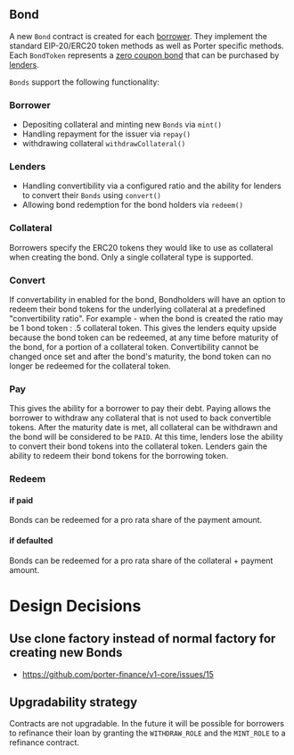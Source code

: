 ## Bond

A new `Bond` contract is created for each [borrower](https://docs.porter.finance/portal/protocol/borrowers). They implement the standard EIP-20/ERC20 token methods as well as Porter specific methods. Each `BondToken` represents a [zero coupon bond](https://docs.porter.finance/portal/intro-to-bonds/zero-coupon-bonds) that can be purchased by [lenders](https://docs.porter.finance/portal/protocol/lenders).

`Bonds` support the following functionality:

### Borrower

- Depositing collateral and minting new `Bonds` via `mint()`
- Handling repayment for the issuer via `repay()`
- withdrawing collateral `withdrawCollateral()`

### Lenders

- Handling convertibility via a configured ratio and the ability for lenders to convert their `Bonds` using `convert()`
- Allowing bond redemption for the bond holders via `redeem()`

### Collateral

Borrowers specify the ERC20 tokens they would like to use as collateral when creating the bond. Only a single collateral type is supported.

### Convert

If convertability in enabled for the bond,
Bondholders will have an option to redeem their bond tokens for the underlying collateral at a predefined "convertibility ratio".
For example - when the bond is created the ratio may be 1 bond token : .5 collateral token. This gives the lenders equity upside because the bond token can be redeemed, at any time before maturity of the bond, for a portion of a collateral token. Convertibility cannot be changed once set and after the bond's maturity, the bond token can no longer be redeemed for the collateral token.

### Pay

This gives the ability for a borrower to pay their debt. Paying allows the borrower to withdraw any collateral that is not used to back convertible tokens. After the maturity date is met, all collateral can be withdrawn and the bond will be considered to be `PAID`. At this time, lenders lose the ability to convert their bond tokens into the collateral token. Lenders gain the ability to redeem their bond tokens for the borrowing token.

### Redeem

#### if paid

Bonds can be redeemed for a pro rata share of the payment amount.

#### if defaulted

Bonds can be redeemed for a pro rata share of the collateral + payment amount.

# Design Decisions

## Use clone factory instead of normal factory for creating new Bonds

- https://github.com/porter-finance/v1-core/issues/15

## Upgradability strategy

Contracts are not upgradable. In the future it will be possible for borrowers to refinance their loan by granting the `WITHDRAW_ROLE` and the `MINT_ROLE` to a refinance contract.
